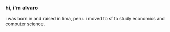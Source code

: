### hi, i'm alvaro

i was born in and raised in lima, peru. i moved to sf to study economics and computer science.
